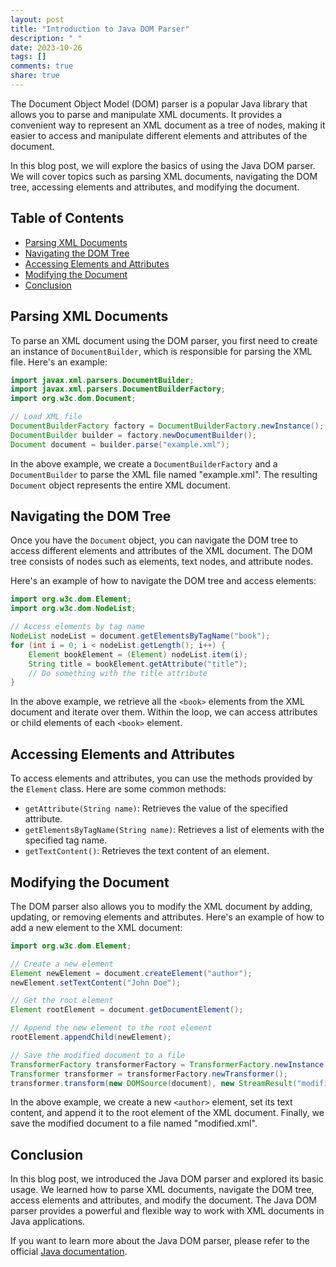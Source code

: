```yaml
---
layout: post
title: "Introduction to Java DOM Parser"
description: " "
date: 2023-10-26
tags: []
comments: true
share: true
---
```


The Document Object Model (DOM) parser is a popular Java library that allows you to parse and manipulate XML documents. It provides a convenient way to represent an XML document as a tree of nodes, making it easier to access and manipulate different elements and attributes of the document.

In this blog post, we will explore the basics of using the Java DOM parser. We will cover topics such as parsing XML documents, navigating the DOM tree, accessing elements and attributes, and modifying the document.

## Table of Contents
- [Parsing XML Documents](#parsing-xml-documents)
- [Navigating the DOM Tree](#navigating-the-dom-tree)
- [Accessing Elements and Attributes](#accessing-elements-and-attributes)
- [Modifying the Document](#modifying-the-document)
- [Conclusion](#conclusion)

## Parsing XML Documents

To parse an XML document using the DOM parser, you first need to create an instance of `DocumentBuilder`, which is responsible for parsing the XML file. Here's an example:

```java
import javax.xml.parsers.DocumentBuilder;
import javax.xml.parsers.DocumentBuilderFactory;
import org.w3c.dom.Document;

// Load XML file
DocumentBuilderFactory factory = DocumentBuilderFactory.newInstance();
DocumentBuilder builder = factory.newDocumentBuilder();
Document document = builder.parse("example.xml");
```

In the above example, we create a `DocumentBuilderFactory` and a `DocumentBuilder` to parse the XML file named "example.xml". The resulting `Document` object represents the entire XML document.

## Navigating the DOM Tree

Once you have the `Document` object, you can navigate the DOM tree to access different elements and attributes of the XML document. The DOM tree consists of nodes such as elements, text nodes, and attribute nodes.

Here's an example of how to navigate the DOM tree and access elements:

```java
import org.w3c.dom.Element;
import org.w3c.dom.NodeList;

// Access elements by tag name
NodeList nodeList = document.getElementsByTagName("book");
for (int i = 0; i < nodeList.getLength(); i++) {
    Element bookElement = (Element) nodeList.item(i);
    String title = bookElement.getAttribute("title");
    // Do something with the title attribute
}
```

In the above example, we retrieve all the `<book>` elements from the XML document and iterate over them. Within the loop, we can access attributes or child elements of each `<book>` element.

## Accessing Elements and Attributes

To access elements and attributes, you can use the methods provided by the `Element` class. Here are some common methods:

- `getAttribute(String name)`: Retrieves the value of the specified attribute.
- `getElementsByTagName(String name)`: Retrieves a list of elements with the specified tag name.
- `getTextContent()`: Retrieves the text content of an element.

## Modifying the Document

The DOM parser also allows you to modify the XML document by adding, updating, or removing elements and attributes. Here's an example of how to add a new element to the XML document:

```java
import org.w3c.dom.Element;

// Create a new element
Element newElement = document.createElement("author");
newElement.setTextContent("John Doe");

// Get the root element
Element rootElement = document.getDocumentElement();

// Append the new element to the root element
rootElement.appendChild(newElement);

// Save the modified document to a file
TransformerFactory transformerFactory = TransformerFactory.newInstance();
Transformer transformer = transformerFactory.newTransformer();
transformer.transform(new DOMSource(document), new StreamResult("modified.xml"));
```

In the above example, we create a new `<author>` element, set its text content, and append it to the root element of the XML document. Finally, we save the modified document to a file named "modified.xml".

## Conclusion

In this blog post, we introduced the Java DOM parser and explored its basic usage. We learned how to parse XML documents, navigate the DOM tree, access elements and attributes, and modify the document. The Java DOM parser provides a powerful and flexible way to work with XML documents in Java applications.

If you want to learn more about the Java DOM parser, please refer to the official [Java documentation](https://docs.oracle.com/javase/8/docs/api/org/w3c/dom/package-summary.html).